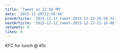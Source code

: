 ```yaml
---
title: 'Tweet at 12:56 PM'
date: '2015-11-20T12:56:46'
prevArticle: '2015-11-13_tweet-2015-11-13-18-50-31'
nextArticle: '2015-12-12_tweet-2015-12-12-21-16-06'
retweets: 0
likes: 0
---
```

KFC for lunch @ Kfc